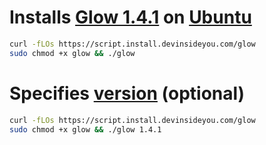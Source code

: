 # Installs [Glow 1.4.1](https://github.com/charmbracelet/glow) on [Ubuntu](https://www.ubuntu.com/)

```bash
curl -fLOs https://script.install.devinsideyou.com/glow
sudo chmod +x glow && ./glow
```

# Specifies [version](https://github.com/charmbracelet/glow/releases) (optional)

```bash
curl -fLOs https://script.install.devinsideyou.com/glow
sudo chmod +x glow && ./glow 1.4.1
```
